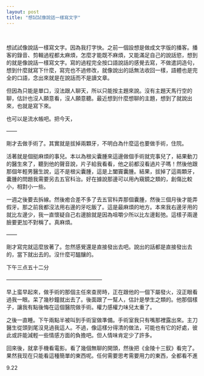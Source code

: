 ```yaml
---
layout: post
title: "想試試像說話一樣寫文字"
---
```


  
&nbsp;
&nbsp;




想試試像說話一樣寫文字。因為我打字快。之前一個設想是做成文字版的播客。播客的錄音、剪輯過程都太麻煩，怎麼才能既不麻煩，又能滿足自己的說話慾，想到的就是像說話一樣寫文字。寫的過程完全按口語說話的感覺去寫，不做遣詞造句，想到什麼就寫下什麼，寫完也不過修改，就像說出的話無法收回一樣，語體也是完全的口語，念出來就是在說話而不是讀文章。

但因為只能是單口，沒法跟人聊天，所以只能按主題來說。沒有主題天馬行空的聊，估計也沒人願意看，沒人願意聽。最近想到什麼想聊的主題，想到了就說出來，也就是寫下來。

也可以是流水帳吧。把今天，

——

剛才去做手術了。其實就是拔掉兩顆牙，不明白為什麼這也要做手術，住院。

活著就是個挺麻煩的事兒。本以為根尖囊腫來這邊做個手術就完事兒了，結果動刀的醫生來了，聽到他的聲音說，片子給我看看，他之前都沒看過片子嗎！然後他跟那個年輕男醫生說，這不是根尖囊腫，這是上闔竇囊腫。結果，拔掉了這兩顆牙，囊腫的問題我需要另去五官科治。好在據說那邊可以用內窺鏡之類的，創傷比較小，相對小一些。

一週之後要去拆線。然後癒合差不多了去五官科弄那個囊腫，然後三個月後才能弄假牙。那之前我都沒法用右邊的牙吃飯了。這是最麻煩的地方。本來我右邊牙用的就比左邊少，我一直懷疑自己右邊臉就是因為咀嚼少所以比左邊鬆弛。這樣子兩邊臉要更加不對稱了。真麻煩。

——

剛才寫完就這麼放著了。忽然感覺還是直接發出去吧。說出的話都是直接發出去的，當下就出去的。沒什麼可醞釀的。

下午三点五十二分

——————————————————

早上蛮早起來，做手術的那個主任來查房時，正在跟他的一個下屬發火，沒正眼看過我一眼。呆了幾秒鐘就出去了。後面跟了一幫人，估計是學生之類的。他那個樣子，讓我有點後悔在這個醫院做手術。權力感權力味兒太重了。

之後一直睡。下午兩點半被叫到手術室做準備。手術室我只有嘴那裡露出來。主刀醫生從頭到尾沒見過我這人。不過，像這樣分得清的做法，可能也有它的好處，彼此或許能減輕一些情感方面的負擔吧。但人情味肯定少了許多。

回來後，就拿手機看電影。看了幾個無聊的開頭，然後把《金陵十三釵》看完了。果然我现在只能看這種簡單的東西呢。任何需要思考需要用力的東西，全都看不進

9.22